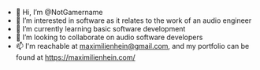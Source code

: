 - 👋 Hi, I’m @NotGamername
- 👀 I’m interested in software as it relates to the work of an audio engineer
- 🌱 I’m currently learning basic software development
- 💞️ I’m looking to collaborate on audio software developers
- 📫 I'm reachable at maximilienhein@gmail.com, and my portfolio can be found at https://maximilienhein.com/

<!---
NotGamername/NotGamername is a ✨ special ✨ repository because its `README.md` (this file) appears on your GitHub profile.
You can click the Preview link to take a look at your changes.
--->
